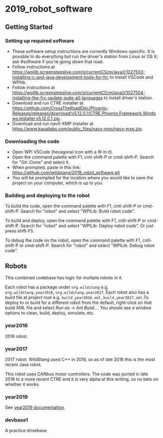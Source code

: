 # 2019_robot_software
## Getting Started
### Setting up required software
*  These software setup instructions are currently Windows-specific. It is possible to do everything but run the driver's station from Linux or OS X; ask #software if you're going down that road.
*  Follow instructions at https://wpilib.screenstepslive.com/s/currentCS/m/java/l/1027503-installing-c-and-java-development-tools-for-frc to install VSCode and WPIlib.
*  Follow instructions at https://wpilib.screenstepslive.com/s/currentCS/m/java/l/1027504-installing-the-frc-update-suite-all-languages to install driver's station.
*  Download and run CTRE installer at https://github.com/CrossTheRoadElec/Phoenix-Releases/releases/download/v5.12.0.1/CTRE.Phoenix.Framework.Windows.Installer.v5.12.0.1.zip .
*  Download and run navX-XMP installer at https://www.kauailabs.com/public_files/navx-mxp/navx-mxp.zip. 
### Downloading the code
*  Open WPI VSCode (hexagonal icon with a W in it).
*  Open the command palette with F1, cntl-shift-P or cmd-shift-P. Search for "Git: Clone" and select it.
*  When prompted, paste in this link: https://github.com/wildstang/2019_robot_software.git
*  You will be prompted for the location where you would like to save the project on your computer, which is up to you.
### Building and deploying to the robot
To build the code, open the command palette with F1, cntl-shift-P or cmd-shift-P. Search for "robot" and select "WPILib: Build robot code".

To build and deploy, open the command palette with F1, cntl-shift-P or cmd-shift-P. Search for "robot" and select "WPILib: Deploy robot code". Or just press shift-F5.

To debug the code on the robot, open the command palette with F1, cntl-shift-P or cmd-shift-P. Search for "robot" and select "WPILib: Debug robot code".
## Robots
This combined codebase has logic for multiple robots in it. 

Each robot has a package under `org.wildstang` e.g. `org.wildstang.year2016`, `org.wildstang.year2017`. Each robot also has a build file at project root e.g. `build_year2016.xml`, `build_year2017.xml`.To deploy to or build for a different robot from the default, right-click on that build XML file and select *Run as -> Ant Build...*. You should see a window options to clean, build, deploy, simulate, etc.

### year2016
2016 robot.

### year2017
2017 robot. WildStang used C++ in 2018, so as of late 2018 this is the most recent Java robot.

This robot uses CANbus motor controllers. The code was ported in late 2018 to a more recent CTRE and it is very alpha at this writing, so no bets on whether it works.

### year2019
See [year2019 documentation](design_docs/year2019/README.md).

### devbase1
A practice drivebase.
